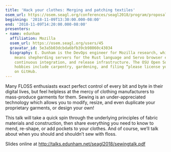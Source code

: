 ```yaml
---
title: 'Hack your clothes: Merging and patching textiles'
osem_url: https://osem.seagl.org/conferences/seagl2018/program/proposals/551
beginning: '2018-11-09T13:30:00.000-08:00'
end: '2018-11-09T14:20:00.000-08:00'
presenters:
- name: edunham
  affiliation: Mozilla
  osem_url: https://osem.seagl.org/users/45
  gravatar_id: 5e3a5b03dcbda6bfb39cb98060c43034
  biography: E. Dunham is the DevOps engineer for Mozilla research, which in practice
    means shepherding servers for the Rust language and Servo browser engine web presence,
    continuous integration, and release infrastructure. The OSU Open Source Lab alum's
    hobbies include carpentry, gardening, and filing “please license your code” issues
    on GitHub.
---
```


Many FLOSS enthusiasts exact perfect control of every bit and byte in their digital lives, but feel helpless at the mercy of clothing manufacturers to mass-produce garments for them. Sewing is an under-appreciated technology which allows you to modify, resize, and even duplicate your proprietary garments, or design your own!

This talk will take a quick spin through the underlying principles of fabric materials and construction, then share everything you need to know to mend, re-shape, or add pockets to your clothes. And of course, we’ll talk about when you should and shouldn’t sew with floss.

Slides online at http://talks.edunham.net/seagl2018/sewingtalk.pdf
